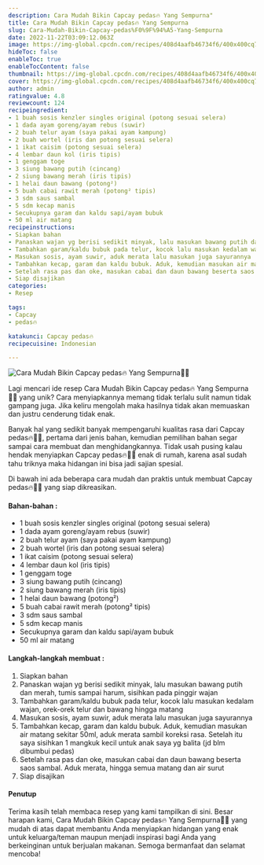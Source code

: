```yaml
---
description: Cara Mudah Bikin Capcay pedas🔥 Yang Sempurna"
title: Cara Mudah Bikin Capcay pedas🔥 Yang Sempurna
slug: Cara-Mudah-Bikin-Capcay-pedas%F0%9F%94%A5-Yang-Sempurna
date: 2022-11-22T03:09:12.063Z
image: https://img-global.cpcdn.com/recipes/408d4aafb46734f6/400x400cq70/photo.jpg
hideToc: false
enableToc: true
enableTocContent: false
thumbnail: https://img-global.cpcdn.com/recipes/408d4aafb46734f6/400x400cq70/photo.jpg
cover: https://img-global.cpcdn.com/recipes/408d4aafb46734f6/400x400cq70/photo.jpg
author: admin
ratingvalue: 4.8
reviewcount: 124
recipeingredient:
- 1 buah sosis kenzler singles original (potong sesuai selera)
- 1 dada ayam goreng/ayam rebus (suwir)
- 2 buah telur ayam (saya pakai ayam kampung)
- 2 buah wortel (iris dan potong sesuai selera)
- 1 ikat caisim (potong sesuai selera)
- 4 lembar daun kol (iris tipis)
- 1 genggam toge
- 3 siung bawang putih (cincang)
- 2 siung bawang merah (iris tipis)
- 1 helai daun bawang (potong²)
- 5 buah cabai rawit merah (potong² tipis)
- 3 sdm saus sambal
- 5 sdm kecap manis
- Secukupnya garam dan kaldu sapi/ayam bubuk
- 50 ml air matang
recipeinstructions:
- Siapkan bahan
- Panaskan wajan yg berisi sedikit minyak, lalu masukan bawang putih dan merah, tumis sampai harum, sisihkan pada pinggir wajan
- Tambahkan garam/kaldu bubuk pada telur, kocok lalu masukan kedalam wajan, orek-orek telur dan bawang hingga matang
- Masukan sosis, ayam suwir, aduk merata lalu masukan juga sayurannya
- Tambahkan kecap, garam dan kaldu bubuk. Aduk, kemudian masukan air matang sekitar 50ml, aduk merata sambil koreksi rasa. Setelah itu saya sisihkan 1 mangkuk kecil untuk anak saya yg balita (jd blm dibumbui pedas)
- Setelah rasa pas dan oke, masukan cabai dan daun bawang beserta saos sambal. Aduk merata, hingga semua matang dan air surut
- Siap disajikan
categories:
- Resep

tags:
- Capcay
- pedas🔥

katakunci: Capcay pedas🔥
recipecuisine: Indonesian

---
```


![Cara Mudah Bikin Capcay pedas🔥 Yang Sempurna👩‍🍳](https://img-global.cpcdn.com/recipes/408d4aafb46734f6/400x400cq70/photo.jpg)

Lagi mencari ide resep Cara Mudah Bikin Capcay pedas🔥 Yang Sempurna👩‍🍳 yang unik? Cara menyiapkannya memang tidak terlalu sulit namun tidak gampang juga. Jika keliru mengolah maka hasilnya tidak akan memuaskan dan justru cenderung tidak enak.

Banyak hal yang sedikit banyak mempengaruhi kualitas rasa dari Capcay pedas🔥👩‍🍳, pertama dari jenis bahan, kemudian pemilihan bahan segar sampai cara membuat dan menghidangkannya. Tidak usah pusing kalau hendak menyiapkan Capcay pedas🔥👩‍🍳 enak di rumah, karena asal sudah tahu triknya maka hidangan ini bisa jadi sajian spesial.

Di bawah ini ada beberapa cara mudah dan praktis untuk membuat Capcay pedas🔥👩‍🍳 yang siap dikreasikan.

<!--inarticleads1-->

#### Bahan-bahan :

- 1 buah sosis kenzler singles original (potong sesuai selera)
- 1 dada ayam goreng/ayam rebus (suwir)
- 2 buah telur ayam (saya pakai ayam kampung)
- 2 buah wortel (iris dan potong sesuai selera)
- 1 ikat caisim (potong sesuai selera)
- 4 lembar daun kol (iris tipis)
- 1 genggam toge
- 3 siung bawang putih (cincang)
- 2 siung bawang merah (iris tipis)
- 1 helai daun bawang (potong²)
- 5 buah cabai rawit merah (potong² tipis)
- 3 sdm saus sambal
- 5 sdm kecap manis
- Secukupnya garam dan kaldu sapi/ayam bubuk
- 50 ml air matang

<!--inarticleads2-->

#### Langkah-langkah membuat :

1. Siapkan bahan
1. Panaskan wajan yg berisi sedikit minyak, lalu masukan bawang putih dan merah, tumis sampai harum, sisihkan pada pinggir wajan
1. Tambahkan garam/kaldu bubuk pada telur, kocok lalu masukan kedalam wajan, orek-orek telur dan bawang hingga matang
1. Masukan sosis, ayam suwir, aduk merata lalu masukan juga sayurannya
1. Tambahkan kecap, garam dan kaldu bubuk. Aduk, kemudian masukan air matang sekitar 50ml, aduk merata sambil koreksi rasa. Setelah itu saya sisihkan 1 mangkuk kecil untuk anak saya yg balita (jd blm dibumbui pedas)
1. Setelah rasa pas dan oke, masukan cabai dan daun bawang beserta saos sambal. Aduk merata, hingga semua matang dan air surut
1. Siap disajikan

#### Penutup

Terima kasih telah membaca resep yang kami tampilkan di sini. Besar harapan kami, Cara Mudah Bikin Capcay pedas🔥 Yang Sempurna👩‍🍳 yang mudah di atas dapat membantu Anda menyiapkan hidangan yang enak untuk keluarga/teman maupun menjadi inspirasi bagi Anda yang berkeinginan untuk berjualan makanan. Semoga bermanfaat dan selamat mencoba!